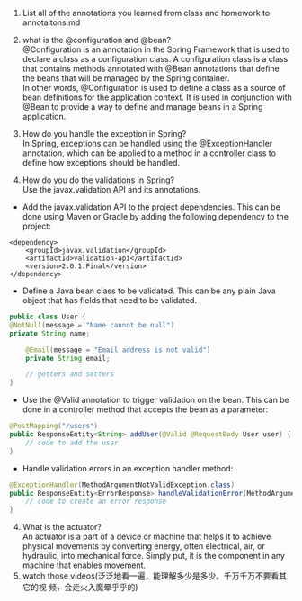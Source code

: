 1. List all of the annotations you learned from class and homework to
    annotaitons.md
2. what is the @configuration and @bean?  
   @Configuration is an annotation in the Spring Framework that is used to declare a class as a configuration class. A configuration class is a class that contains methods annotated with @Bean annotations that define the beans that will be managed by the Spring container.  
In other words, @Configuration is used to define a class as a source of bean definitions for the application context. It is used in conjunction with @Bean to provide a way to define and manage beans in a Spring application.

3. How do you handle the exception in Spring?  
   In Spring, exceptions can be handled using the @ExceptionHandler annotation, which can be applied to a method in a controller class to define how exceptions should be handled.
4. How do you do the validations in Spring?  
   Use the javax.validation API and its annotations.  
* Add the javax.validation API to the project dependencies. This can be done using Maven or Gradle by adding the following dependency to the project:
```
<dependency>
    <groupId>javax.validation</groupId>
    <artifactId>validation-api</artifactId>
    <version>2.0.1.Final</version>
</dependency>
```
* Define a Java bean class to be validated. This can be any plain Java object that has fields that need to be validated. 
```java
public class User {
@NotNull(message = "Name cannot be null")
private String name;

    @Email(message = "Email address is not valid")
    private String email;

    // getters and setters
}

```
* Use the @Valid annotation to trigger validation on the bean. This can be done in a controller method that accepts the bean as a parameter:
```java
@PostMapping("/users")
public ResponseEntity<String> addUser(@Valid @RequestBody User user) {
    // code to add the user
}
```
* Handle validation errors in an exception handler method:
```java
@ExceptionHandler(MethodArgumentNotValidException.class)
public ResponseEntity<ErrorResponse> handleValidationError(MethodArgumentNotValidException ex) {
    // code to create an error response
}
```
4. What is the actuator?  
   An actuator is a part of a device or machine that helps it to achieve physical movements by converting energy, often electrical, air, or hydraulic, into mechanical force. Simply put, it is the component in any machine that enables movement.
5. watch those videos(泛泛地看一遍，能理解多少是多少。千万千万不要看其它的视
    频，会走火入魔晕乎乎的)
   
